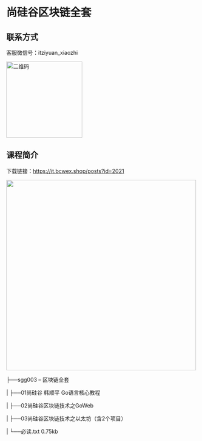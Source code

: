 # 尚硅谷区块链全套

## 联系方式

客服微信号：itziyuan_xiaozhi

<img src="https://ziyuanyun.oss-cn-guangzhou.aliyuncs.com/common/20240614073449/666b82192834a.jpg" width="200" height="200" alt="二维码">

## 课程简介

下载链接：https://it.bcwex.shop/posts?id=2021

<img src="https://ziyuanyun.oss-cn-guangzhou.aliyuncs.com/yun/20240515183630/6644902e5b589.jpg" width="500" alt="">

  ├──sgg003 &#8211; 区块链全套

 | ├──01尚硅谷 韩顺平 Go语言核心教程

 | ├──02尚硅谷区块链技术之GoWeb

 | ├──03尚硅谷区块链技术之以太坊（含2个项目）

 | └──必读.txt 0.75kb

  